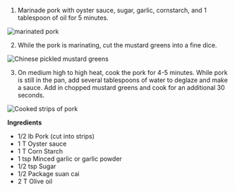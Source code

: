 1. Marinade pork with oyster sauce, sugar, garlic, cornstarch, and 1 tablespoon of oil for 5 minutes.

![marinated pork](../img/45-2.jpg "")

2. While the pork is marinating, cut the mustard greens into a fine dice.

![Chinese pickled mustard greens](../img/45-3.JPG "")

3. On medium high to high heat, cook the pork for 4-5 minutes.      While pork is still in the pan, add several tablespoons of        water to deglaze and make a sauce.  Add in chopped mustard        greens and cook for an additional 30 seconds.

![Cooked strips of pork](../img/45-4.jpg "")

**Ingredients**
- 1/2 lb  Pork (cut into strips)
- 1 T     Oyster sauce
- 1 T     Corn Starch
- 1 tsp   Minced garlic or garlic powder
- 1/2 tsp Sugar
- 1/2     Package suan cai
- 2 T     Olive oil
